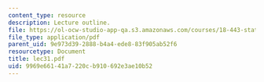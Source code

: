 ```yaml
---
content_type: resource
description: Lecture outline.
file: https://ol-ocw-studio-app-qa.s3.amazonaws.com/courses/18-443-statistics-for-applications-fall-2003/9969e66141a7220cb910692e3ae10b52_lec31.pdf
file_type: application/pdf
parent_uid: 9e973d39-2888-b4a4-ede8-83f905ab52f6
resourcetype: Document
title: lec31.pdf
uid: 9969e661-41a7-220c-b910-692e3ae10b52
---
```

